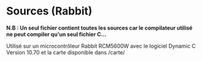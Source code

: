 Sources (Rabbit)
================

__N.B : Un seul fichier contient toutes les sources car le compilateur utilisé ne peut compiler qu'un seul fichier C...__

Utilisé sur un microcontrôleur Rabbit RCM5600W avec le logiciel Dynamic C Version 10.70 et la carte disponible dans /carte/
